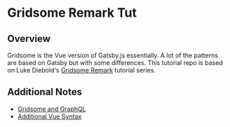 # Gridsome Remark Tut
## Overview
Gridsome is the Vue version of Gatsby.js essentially. A lot of the patterns are based on Gatsby but with some differences. This tutorial repo is based on Luke Diebold's [Gridsome Remark](https://www.youtube.com/watch?v=e-ThzHtBnys&list=PLFZAa7EupbB61QMSYFB8YX9qQUKnWxu_M&index=2) tutorial series.

## Additional Notes
- [Gridsome and GraphQL](./documentation/gridsome-gql.md)
- [Additional Vue Syntax](./documentation/more-vue-syntax.md)